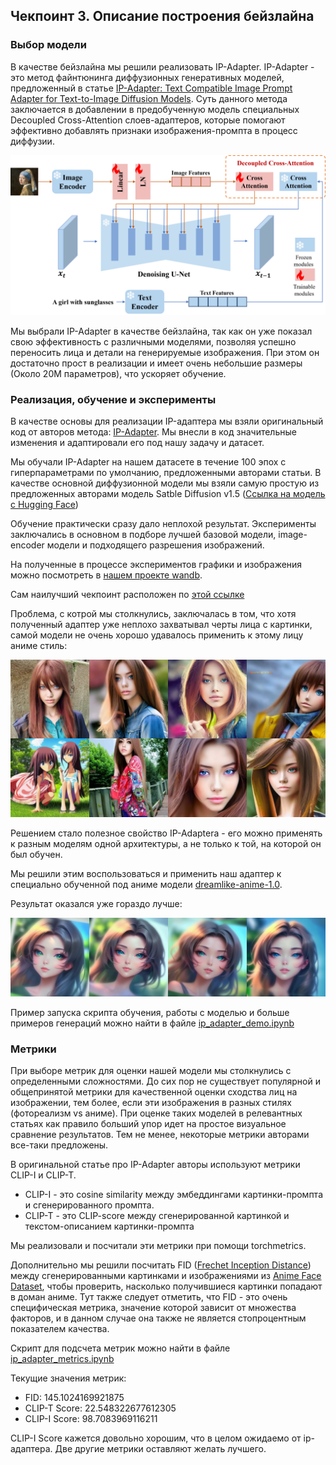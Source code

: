 ## Чекпоинт 3. Описание построения бейзлайна

### Выбор модели

В качестве бейзлайна мы решили реализовать IP-Adapter. IP-Adapter - это метод файнтюнинга диффузионных генеративных моделей, 
предложенный в статье [IP-Adapter: Text Compatible Image Prompt Adapter for
Text-to-Image Diffusion Models](https://arxiv.org/pdf/2308.06721). Суть данного метода заключается в добавлении в предобученную модель специальных Decoupled Cross-Attention слоев-адаптеров, которые помогают эффективно добавлять признаки изображения-промпта в процесс диффузии.

![alt text](./assets/images/fig1.png "Title")


Мы выбрали IP-Adapter в качестве бейзлайна, так как он уже показал свою эффективность с различными моделями, позволяя успешно переносить лица и детали на генерируемые изображения. При этом он достаточно прост в реализации и имеет очень небольшие размеры (Около 20М параметров), что ускоряет обучение.

### Реализация, обучение и эксперименты

В качестве основы для реализации IP-адаптера мы взяли оригинальный код от авторов метода: [IP-Adapter](https://github.com/tencent-ailab/IP-Adapter/tree/main). Мы внесли в код значительные изменения и адаптировали его под нашу задачу и датасет.

Мы обучали IP-Adapter на нашем датасете в течение 100 эпох с гиперпараметрами по умолчанию, предложенными авторами статьи. В качестве основной диффузионной модели мы взяли самую простую из предложенных авторами модель Satble Diffusion v1.5 ([Ссылка на модель с Hugging Face](https://huggingface.co/stable-diffusion-v1-5/stable-diffusion-v1-5))

Обучение практически сразу дало неплохой результат. Эксперименты заключались в основном в подборе лучшей базовой модели, image-encoder модели и подходящего разрешения изображений.

На полученные в процессе экспериментов графики и изображения можно посмотреть в [нашем проекте wandb](https://wandb.ai/mishac22/IP-Adapter-HSE?nw=nwusermishac22).

Сам наилучший чекпоинт расположен по [этой ссылке](https://drive.google.com/file/d/1SA1cVESdbZEGFvqcPYHrzUV6lt5GGhJK/view?usp=sharing)

Проблема, с котрой мы столкнулись, заключалась в том, что хотя полученный адаптер уже неплохо захватывал черты лица с картинки, самой модели не очень хорошо удавалось применить к этому лицу аниме стиль:

![alt text](./assets/images/sd1.5_anime_pictures.jpg)

Решением стало полезное свойство IP-Adaptera - его можно применять к разным моделям одной архитектуры, а не только к той, на которой он был обучен.

Мы решили этим воспользоваться и применить наш адаптер к специально обученной под аниме модели [dreamlike-anime-1.0](https://huggingface.co/dreamlike-art/dreamlike-anime-1.0).

Результат оказался уже гораздо лучше:

![alt text](./assets/images/result_anime_pictures.jpg)

Пример запуска скрипта обучения, работы с моделью и больше примеров генераций можно найти в файле [ip_adapter_demo.ipynb](./ip_adapter_demo.ipynb)

### Метрики

При выборе метрик для оценки нашей модели мы столкнулись с определенными сложностями. До сих пор не существует популярной и общепринятой метрики для качественной оценки сходства лиц на изображении, тем более, если эти изображения в разных стилях (фотореализм vs аниме). При оценке таких моделей в релевантных статьях как правило больший упор идет на простое визуальное сравнение результатов. Тем не менее, некоторые метрики авторами все-таки предложены.

В оригинальной статье про IP-Adapter авторы используют метрики CLIP-I и CLIP-T.

- CLIP-I - это cosine similarity между эмбеддингами картинки-промпта и сгенерированного промпта. 
- CLIP-T - это CLIP-score между сгенерированной картинкой и текстом-описанием картинки-промпта

Мы реализовали и посчитали эти метрики при помощи torchmetrics.

Дополнительно мы решили посчитать FID ([Frechet Inception Distance](https://torchmetrics.readthedocs.io/en/v1.2.0/image/frechet_inception_distance.html)) между сгенерированными картинками и изображениями из [Anime Face Dataset](https://www.kaggle.com/datasets/splcher/animefacedataset), чтобы проверить, насколько получившиеся картинки попадают в доман аниме. Тут также следует отметить, что FID - это очень специфическая метрика, значение которой зависит от множества факторов, и в данном случае она также не является стопроцентным показателем качества.

Скрипт для подсчета метрик можно найти в файле [ip_adapter_metrics.ipynb](./ip_adapter_metrics.ipynb)

Текущие значения метрик:

- FID: 145.1024169921875
- CLIP-T Score: 22.548322677612305
- CLIP-I Score: 98.7083969116211

CLIP-I Score кажется довольно хорошим, что в целом ожидаемо от ip-адаптера. Две другие метрики оставляют желать лучшего.
